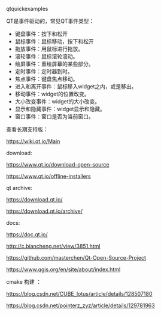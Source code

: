 



qtquickexamples



QT是事件驱动的，常见QT事件类型：

- 键盘事件：按下和松开
- 鼠标事件：鼠标移动，按下和松开
- 拖放事件：用鼠标进行拖放。
- 滚轮事件：鼠标滚轮滚动。
- 绘屏事件：重绘屏幕的某些部分。
- 定时事件：定时器到时。
- 焦点事件：键盘焦点移动。
- 进入和离开事件：鼠标移入widget之内，或是移出。
- 移动事件：widget的位置改变。
- 大小改变事件：widget的大小改变。
- 显示和隐藏事件：widget显示和隐藏。
- 窗口事件：窗口是否为当前窗口。





查看长期支持版：

https://wiki.qt.io/Main

download:

https://www.qt.io/download-open-source

https://www.qt.io/offline-installers

qt archive:

https://download.qt.io/

https://download.qt.io/archive/



docs:

https://doc.qt.io/

http://c.biancheng.net/view/3851.html





https://github.com/masterchen/Qt-Open-Source-Project

https://www.qgis.org/en/site/about/index.html





cmake 构建 ：

https://blog.csdn.net/CUBE_lotus/article/details/128507180

https://blog.csdn.net/pointerz_zyz/article/details/129781963